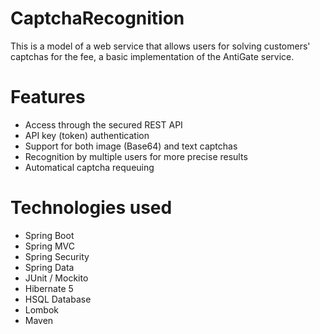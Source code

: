 # CaptchaRecognition

This is a model of a web service that allows users for solving customers' captchas for the fee, a basic implementation of the AntiGate service. 

# Features

- Access through the secured REST API
- API key (token) authentication
- Support for both image (Base64) and text captchas
- Recognition by multiple users for more precise results
- Automatical captcha requeuing

# Technologies used

- Spring Boot
- Spring MVC
- Spring Security
- Spring Data
- JUnit / Mockito
- Hibernate 5
- HSQL Database
- Lombok
- Maven

